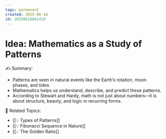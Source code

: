 ```yaml
---
tags: permanent
created: 2025-06-16
id: 20250616061410
---
```


# Idea: Mathematics as a Study of Patterns

✍ Summary:
- Patterns are seen in natural events like the Earth’s rotation, moon phases, and tides.
- Mathematics helps us understand, describe, and predict these patterns.
- According to Stewart and Hardy, math is not just about numbers—it is about structure, beauty, and logic in recurring forms.

👀 Related Topics:
- [[💡 Types of Patterns]]
- [[💡 Fibonacci Sequence in Nature]]
- [[💡 The Golden Ratio]]
